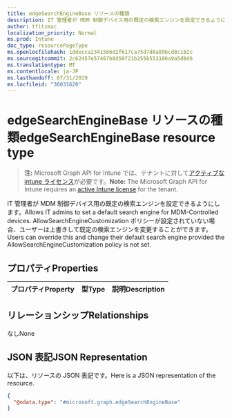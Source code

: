 ```yaml
---
title: edgeSearchEngineBase リソースの種類
description: IT 管理者が MDM 制御デバイス用の既定の検索エンジンを設定できるようにします。 AllowSearchEngineCustomization ポリシーが設定されていない場合、ユーザーは上書きして既定の検索エンジンを変更することができます。
author: tfitzmac
localization_priority: Normal
ms.prod: Intune
doc_type: resourcePageType
ms.openlocfilehash: 1ddecca2341586d2f617ca75d7d0a89bcd8c182c
ms.sourcegitcommit: 2c62457e57467b8d50f21b255b553106a9a5d8d6
ms.translationtype: MT
ms.contentlocale: ja-JP
ms.lasthandoff: 07/31/2019
ms.locfileid: "36031620"
---
```

# <a name="edgesearchenginebase-resource-type"></a><span data-ttu-id="232b7-104">edgeSearchEngineBase リソースの種類</span><span class="sxs-lookup"><span data-stu-id="232b7-104">edgeSearchEngineBase resource type</span></span>

> <span data-ttu-id="232b7-105">**注:** Microsoft Graph API for Intune では、テナントに対して[アクティブな intune ライセンス](https://go.microsoft.com/fwlink/?linkid=839381)が必要です。</span><span class="sxs-lookup"><span data-stu-id="232b7-105">**Note:** The Microsoft Graph API for Intune requires an [active Intune license](https://go.microsoft.com/fwlink/?linkid=839381) for the tenant.</span></span>

<span data-ttu-id="232b7-106">IT 管理者が MDM 制御デバイス用の既定の検索エンジンを設定できるようにします。</span><span class="sxs-lookup"><span data-stu-id="232b7-106">Allows IT admins to set a default search engine for MDM-Controlled devices.</span></span> <span data-ttu-id="232b7-107">AllowSearchEngineCustomization ポリシーが設定されていない場合、ユーザーは上書きして既定の検索エンジンを変更することができます。</span><span class="sxs-lookup"><span data-stu-id="232b7-107">Users can override this and change their default search engine provided the AllowSearchEngineCustomization policy is not set.</span></span>

## <a name="properties"></a><span data-ttu-id="232b7-108">プロパティ</span><span class="sxs-lookup"><span data-stu-id="232b7-108">Properties</span></span>
|<span data-ttu-id="232b7-109">プロパティ</span><span class="sxs-lookup"><span data-stu-id="232b7-109">Property</span></span>|<span data-ttu-id="232b7-110">型</span><span class="sxs-lookup"><span data-stu-id="232b7-110">Type</span></span>|<span data-ttu-id="232b7-111">説明</span><span class="sxs-lookup"><span data-stu-id="232b7-111">Description</span></span>|
|:---|:---|:---|

## <a name="relationships"></a><span data-ttu-id="232b7-112">リレーションシップ</span><span class="sxs-lookup"><span data-stu-id="232b7-112">Relationships</span></span>
<span data-ttu-id="232b7-113">なし</span><span class="sxs-lookup"><span data-stu-id="232b7-113">None</span></span>

## <a name="json-representation"></a><span data-ttu-id="232b7-114">JSON 表記</span><span class="sxs-lookup"><span data-stu-id="232b7-114">JSON Representation</span></span>
<span data-ttu-id="232b7-115">以下は、リソースの JSON 表記です。</span><span class="sxs-lookup"><span data-stu-id="232b7-115">Here is a JSON representation of the resource.</span></span>
<!-- {
  "blockType": "resource",
  "@odata.type": "microsoft.graph.edgeSearchEngineBase"
}
-->
``` json
{
  "@odata.type": "#microsoft.graph.edgeSearchEngineBase"
}
```




